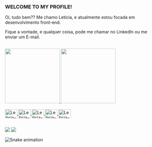 ### WELCOME TO MY PROFILE!

Oi, tudo bem?? Me chamo Leticia, e atualmente estou focada em desenvolvimento front-end.

Fique a vontade, e qualquer coisa, pode me chamar no LinkedIn ou me enviar um E-mail.
##
 <div>
  <a href="https://github.com/LeticiaMagrin">
  <img height="180cm" src="https://github-readme-stats.vercel.app/api?username=LeticiaMagrin&show_icons=true&theme=tokyonight&include_all_commits=true&count_private=true"/>
    <img height="180cm" width src="https://github-readme-stats.vercel.app/api/top-langs/?username=LeticiaMagrin&layout=compact&langs_count-16&theme=tokyonight"/>
  </div>
    
 <div style="display: inline_block"> <br>
      <img align="center" alt="Leticia-HTML" height="30" width="40" src="https://cdn.jsdelivr.net/gh/devicons/devicon/icons/html5/html5-original.svg" />
     <img align="center" alt="Leticia-CSS" height="30" width="40" src="https://cdn.jsdelivr.net/gh/devicons/devicon/icons/css3/css3-original.svg" />
     <img align="center" alt="Leticia-JS" height="30" width="40" src="https://cdn.jsdelivr.net/gh/devicons/devicon/icons/javascript/javascript-original.svg" />
     <img align="center" alt="Leticia-AI" height="30" width="40" src="https://cdn.jsdelivr.net/gh/devicons/devicon/icons/illustrator/illustrator-plain.svg" />
     <img align="center" alt="Leticia-photoshop" height="30" width="40"  src="https://cdn.jsdelivr.net/gh/devicons/devicon/icons/photoshop/photoshop-plain.svg" />         
 </div>
 
 ##
 
 <div>
   <a href="https://www.linkedin.com/in/leticiamagrin/" target="_blank"> <img src="https://img.shields.io/badge/LinkedIn-0077B5?style=for-the-badge&logo=linkedin&logoColor=white" target="_blank"></a>
  <a href="mailto:leticiamagrin@outlook.com"> <img src="https://img.shields.io/badge/Microsoft_Outlook-0078D4?style=for-the-badge&logo=microsoft-outlook&logoColor=white" target="_blank"></a>
  
  
  ![Snake animation](https://www.linkedin.com/in/leticiamagrin//blob/output/github-contribution-grid-snake.svg)
 </div>
          
      
    
